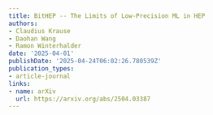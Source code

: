 ```yaml
---
title: BitHEP -- The Limits of Low-Precision ML in HEP
authors:
- Claudius Krause
- Daohan Wang
- Ramon Winterhalder
date: '2025-04-01'
publishDate: '2025-04-24T06:02:26.780539Z'
publication_types:
- article-journal
links:
- name: arXiv
  url: https://arxiv.org/abs/2504.03387
---
```

